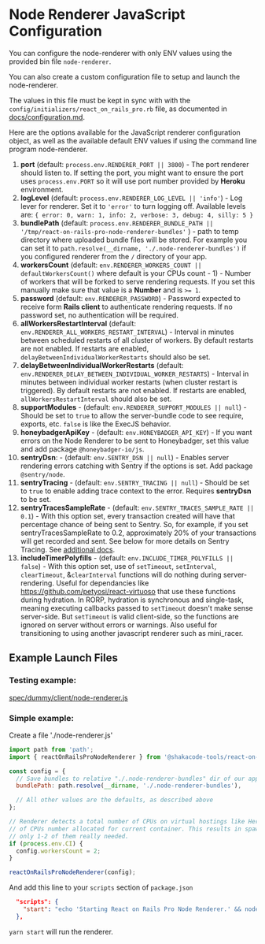 # Node Renderer JavaScript Configuration

You can configure the node-renderer with only ENV values using the provided bin file `node-renderer`.

You can also create a custom configuration file to setup and launch the node-renderer.

The values in this file must be kept in sync with with the `config/initializers/react_on_rails_pro.rb` file, as documented in [docs/configuration.md](../configuration.md).

Here are the options available for the JavaScript renderer configuration object, as well as the available default ENV values if using the command line program node-renderer.

1. **port** (default: `process.env.RENDERER_PORT || 3800`) - The port renderer should listen to.
   If setting the port, you might want to ensure the port uses `process.env.PORT` so it will use port number provided by **Heroku** environment.
1. **logLevel** (default: `process.env.RENDERER_LOG_LEVEL || 'info'`) - Log lever for renderer. Set it to `'error'` to turn logging off. Available levels are: `{ error: 0, warn: 1, info: 2, verbose: 3, debug: 4, silly: 5 }`
1. **bundlePath** (default: `process.env.RENDERER_BUNDLE_PATH || '/tmp/react-on-rails-pro-node-renderer-bundles'` ) - path to temp directory where uploaded bundle files will be stored. For example you can set it to `path.resolve(__dirname, './.node-renderer-bundles')` if you configured renderer from the `/` directory of your app.
1. **workersCount** (default: `env.RENDERER_WORKERS_COUNT || defaultWorkersCount()` where default is your CPUs count - 1) - Number of workers that will be forked to serve rendering requests. If you set this manually make sure that value is a **Number** and is `>= 1`.
1. **password** (default: `env.RENDERER_PASSWORD`) - Password expected to receive form **Rails client** to authenticate rendering requests. If no password set, no authentication will be required.
1. **allWorkersRestartInterval** (default: `env.RENDERER_ALL_WORKERS_RESTART_INTERVAL`) - Interval in minutes between scheduled restarts of all cluster of workers. By default restarts are not enabled. If restarts are enabled, `delayBetweenIndividualWorkerRestarts` should also be set.
1. **delayBetweenIndividualWorkerRestarts** (default: `env.RENDERER_DELAY_BETWEEN_INDIVIDUAL_WORKER_RESTARTS`) - Interval in minutes between individual worker restarts (when cluster restart is triggered). By default restarts are not enabled. If restarts are enabled, `allWorkersRestartInterval` should also be set.
1. **supportModules** - (default: `env.RENDERER_SUPPORT_MODULES || null`) - Should be set to `true` to allow the server-bundle code to see require, exports, etc. `false` is like the ExecJS behavior.
1. **honeybadgerApiKey** - (default: `env.HONEYBADGER_API_KEY`) - If you want errors on the Node Renderer to be sent to Honeybadger, set this value and add package `@honeybadger-io/js`.
1. **sentryDsn**: - (default: `env.SENTRY_DSN || null`) - Enables server rendering errors catching with Sentry if the options is set. Add package `@sentry/node`.
1. **sentryTracing** - (default: `env.SENTRY_TRACING || null`) - Should be set to `true` to enable adding trace context to the error. Requires **sentryDsn** to be set.
1. **sentryTracesSampleRate** - (default: `env.SENTRY_TRACES_SAMPLE_RATE || 0.1`) - With this option set, every transaction created will have that percentage chance of being sent to Sentry. So, for example, if you set sentryTracesSampleRate to 0.2, approximately 20% of your transactions will get recorded and sent. See below for more details on Sentry Tracing. See [additional docs](./error-reporting-and-tracing.md).
1. **includeTimerPolyfills** - (default: `env.INCLUDE_TIMER_POLYFILLS || false`) - With this option set, use of `setTimeout`, `setInterval`, `clearTimeout`, &`clearInterval` functions will do nothing during server-rendering. Useful for dependancies like https://github.com/petyosi/react-virtuoso that use these functions during hydration. In RORP, hydration is synchronous and single-task, meaning executing callbacks passed to `setTimeout` doesn't make sense server-side. But `setTimeout` is valid client-side, so the functions are ignored on server without errors or warnings. Also useful for transitioning to using another javascript renderer such as mini_racer.

## Example Launch Files

### Testing example:

[spec/dummy/client/node-renderer.js](../../spec/dummy/client/node-renderer.js)

### Simple example:

Create a file './node-renderer.js'
```js
import path from 'path';
import { reactOnRailsProNodeRenderer } from '@shakacode-tools/react-on-rails-pro-node-renderer';

const config = {
  // Save bundles to relative "./.node-renderer-bundles" dir of our app
  bundlePath: path.resolve(__dirname, './.node-renderer-bundles'),

  // All other values are the defaults, as described above
};

// Renderer detects a total number of CPUs on virtual hostings like Heroku or CircleCI instead
// of CPUs number allocated for current container. This results in spawning many workers while
// only 1-2 of them really needed.
if (process.env.CI) {
  config.workersCount = 2;
}

reactOnRailsProNodeRenderer(config);

```

And add this line to your `scripts` section of `package.json`

```json
  "scripts": {
    "start": "echo 'Starting React on Rails Pro Node Renderer.' && node ./node-renderer.js"
  },
```

`yarn start` will run the renderer.
